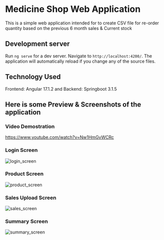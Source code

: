 # Medicine Shop Web Application

This is a simple web application intended for to create CSV file for re-order quantity based on the previous 6 month sales & Current stock

## Development server

Run `ng serve` for a dev server. Navigate to `http://localhost:4200/`. The application will automatically reload if you change any of the source files.

## Technology Used
Frontend: Angular 17.1.2
 and 
Backend: Springboot 3.1.5

## Here is some Preview & Screenshots of the application

### Video Demostration
https://www.youtube.com/watch?v=Nw1HmGvWCRc

### Login Screen
![login_screen](https://github.com/sid-fireskull/medshop-webapp/assets/26095875/d6191c5c-cb90-4ac3-be58-33495f0d8b7e)

### Product Screen
![product_screen](https://github.com/sid-fireskull/medshop-webapp/assets/26095875/fc2c7313-1ce7-4a94-8e19-3078fe35d53c)

### Sales Upload Screen
![sales_screen](https://github.com/sid-fireskull/medshop-webapp/assets/26095875/450f3880-fdcd-4d4d-8484-8b1ef38c3074)

### Summary Screen
![summary_screen](https://github.com/sid-fireskull/medshop-webapp/assets/26095875/23d7252e-3af6-4beb-87f9-0d6f3ee11aec)

